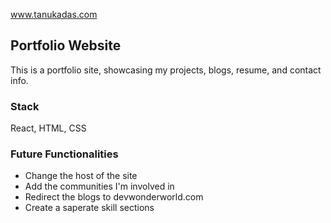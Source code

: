 www.tanukadas.com

## Portfolio Website

This is a portfolio site, showcasing my projects, blogs, resume, and contact info.

### Stack

React, HTML, CSS


### Future Functionalities
- Change the host of the site
- Add the communities I'm involved in
- Redirect the blogs to devwonderworld.com
- Create a saperate skill sections

